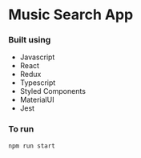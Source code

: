 # Music Search App
### Built using

- Javascript
- React
- Redux
- Typescript
- Styled Components
- MaterialUI
- Jest

### To run

`npm run start`

